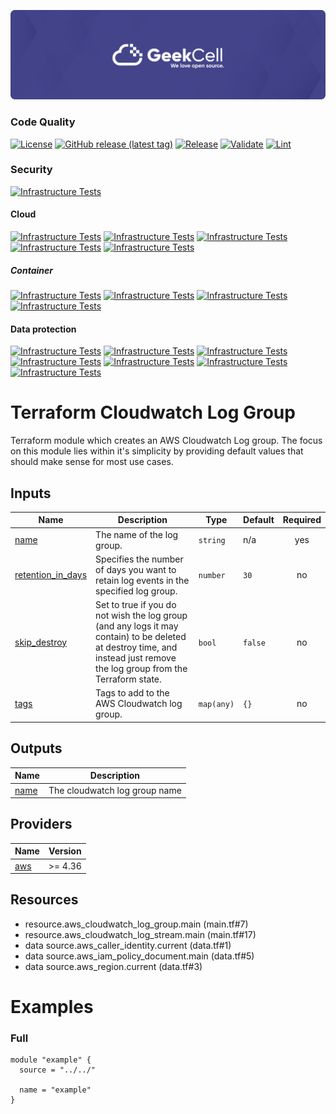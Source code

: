 <!-- BEGIN_TF_DOCS -->
[![Geek Cell GmbH](https://raw.githubusercontent.com/geekcell/.github/main/geekcell-github-banner.png)](https://www.geekcell.io/)

### Code Quality
[![License](https://img.shields.io/github/license/geekcell/terraform-aws-cloudwatch-log-group)](https://github.com/geekcell/terraform-aws-cloudwatch-log-group/blob/master/LICENSE)
[![GitHub release (latest tag)](https://img.shields.io/github/v/release/geekcell/terraform-aws-cloudwatch-log-group?logo=github&sort=semver)](https://github.com/geekcell/terraform-aws-cloudwatch-log-group/releases)
[![Release](https://github.com/geekcell/terraform-aws-cloudwatch-log-group/actions/workflows/release.yaml/badge.svg)](https://github.com/geekcell/terraform-aws-cloudwatch-log-group/actions/workflows/release.yaml)
[![Validate](https://github.com/geekcell/terraform-aws-cloudwatch-log-group/actions/workflows/validate.yaml/badge.svg)](https://github.com/geekcell/terraform-aws-cloudwatch-log-group/actions/workflows/validate.yaml)
[![Lint](https://github.com/geekcell/terraform-aws-cloudwatch-log-group/actions/workflows/linter.yaml/badge.svg)](https://github.com/geekcell/terraform-aws-cloudwatch-log-group/actions/workflows/linter.yaml)

### Security
[![Infrastructure Tests](https://www.bridgecrew.cloud/badges/github/geekcell/terraform-aws-cloudwatch-log-group/general)](https://www.bridgecrew.cloud/link/badge?vcs=github&fullRepo=geekcell%2Fterraform-aws-cloudwatch-log-group&benchmark=INFRASTRUCTURE+SECURITY)

#### Cloud
[![Infrastructure Tests](https://www.bridgecrew.cloud/badges/github/geekcell/terraform-aws-cloudwatch-log-group/cis_aws)](https://www.bridgecrew.cloud/link/badge?vcs=github&fullRepo=geekcell%2Fterraform-aws-cloudwatch-log-group&benchmark=CIS+AWS+V1.2)
[![Infrastructure Tests](https://www.bridgecrew.cloud/badges/github/geekcell/terraform-aws-cloudwatch-log-group/cis_aws_13)](https://www.bridgecrew.cloud/link/badge?vcs=github&fullRepo=geekcell%2Fterraform-aws-cloudwatch-log-group&benchmark=CIS+AWS+V1.3)
[![Infrastructure Tests](https://www.bridgecrew.cloud/badges/github/geekcell/terraform-aws-cloudwatch-log-group/cis_azure)](https://www.bridgecrew.cloud/link/badge?vcs=github&fullRepo=geekcell%2Fterraform-aws-cloudwatch-log-group&benchmark=CIS+AZURE+V1.1)
[![Infrastructure Tests](https://www.bridgecrew.cloud/badges/github/geekcell/terraform-aws-cloudwatch-log-group/cis_azure_13)](https://www.bridgecrew.cloud/link/badge?vcs=github&fullRepo=geekcell%2Fterraform-aws-cloudwatch-log-group&benchmark=CIS+AZURE+V1.3)
[![Infrastructure Tests](https://www.bridgecrew.cloud/badges/github/geekcell/terraform-aws-cloudwatch-log-group/cis_gcp)](https://www.bridgecrew.cloud/link/badge?vcs=github&fullRepo=geekcell%2Fterraform-aws-cloudwatch-log-group&benchmark=CIS+GCP+V1.1)

##### Container
[![Infrastructure Tests](https://www.bridgecrew.cloud/badges/github/geekcell/terraform-aws-cloudwatch-log-group/cis_kubernetes_16)](https://www.bridgecrew.cloud/link/badge?vcs=github&fullRepo=geekcell%2Fterraform-aws-cloudwatch-log-group&benchmark=CIS+KUBERNETES+V1.6)
[![Infrastructure Tests](https://www.bridgecrew.cloud/badges/github/geekcell/terraform-aws-cloudwatch-log-group/cis_eks_11)](https://www.bridgecrew.cloud/link/badge?vcs=github&fullRepo=geekcell%2Fterraform-aws-cloudwatch-log-group&benchmark=CIS+EKS+V1.1)
[![Infrastructure Tests](https://www.bridgecrew.cloud/badges/github/geekcell/terraform-aws-cloudwatch-log-group/cis_gke_11)](https://www.bridgecrew.cloud/link/badge?vcs=github&fullRepo=geekcell%2Fterraform-aws-cloudwatch-log-group&benchmark=CIS+GKE+V1.1)
[![Infrastructure Tests](https://www.bridgecrew.cloud/badges/github/geekcell/terraform-aws-cloudwatch-log-group/cis_kubernetes)](https://www.bridgecrew.cloud/link/badge?vcs=github&fullRepo=geekcell%2Fterraform-aws-cloudwatch-log-group&benchmark=CIS+KUBERNETES+V1.5)

#### Data protection
[![Infrastructure Tests](https://www.bridgecrew.cloud/badges/github/geekcell/terraform-aws-cloudwatch-log-group/soc2)](https://www.bridgecrew.cloud/link/badge?vcs=github&fullRepo=geekcell%2Fterraform-aws-cloudwatch-log-group&benchmark=SOC2)
[![Infrastructure Tests](https://www.bridgecrew.cloud/badges/github/geekcell/terraform-aws-cloudwatch-log-group/pci)](https://www.bridgecrew.cloud/link/badge?vcs=github&fullRepo=geekcell%2Fterraform-aws-cloudwatch-log-group&benchmark=PCI-DSS+V3.2)
[![Infrastructure Tests](https://www.bridgecrew.cloud/badges/github/geekcell/terraform-aws-cloudwatch-log-group/pci_dss_v321)](https://www.bridgecrew.cloud/link/badge?vcs=github&fullRepo=geekcell%2Fterraform-aws-cloudwatch-log-group&benchmark=PCI-DSS+V3.2.1)
[![Infrastructure Tests](https://www.bridgecrew.cloud/badges/github/geekcell/terraform-aws-cloudwatch-log-group/iso)](https://www.bridgecrew.cloud/link/badge?vcs=github&fullRepo=geekcell%2Fterraform-aws-cloudwatch-log-group&benchmark=ISO27001)
[![Infrastructure Tests](https://www.bridgecrew.cloud/badges/github/geekcell/terraform-aws-cloudwatch-log-group/nist)](https://www.bridgecrew.cloud/link/badge?vcs=github&fullRepo=geekcell%2Fterraform-aws-cloudwatch-log-group&benchmark=NIST-800-53)
[![Infrastructure Tests](https://www.bridgecrew.cloud/badges/github/geekcell/terraform-aws-cloudwatch-log-group/hipaa)](https://www.bridgecrew.cloud/link/badge?vcs=github&fullRepo=geekcell%2Fterraform-aws-cloudwatch-log-group&benchmark=HIPAA)
[![Infrastructure Tests](https://www.bridgecrew.cloud/badges/github/geekcell/terraform-aws-cloudwatch-log-group/fedramp_moderate)](https://www.bridgecrew.cloud/link/badge?vcs=github&fullRepo=geekcell%2Fterraform-aws-cloudwatch-log-group&benchmark=FEDRAMP+%28MODERATE%29)

# Terraform Cloudwatch Log Group

Terraform module which creates an AWS Cloudwatch Log group. The focus on this module lies within it's simplicity by
providing default values that should make sense for most use cases.

## Inputs

| Name | Description | Type | Default | Required |
|------|-------------|------|---------|:--------:|
| <a name="input_name"></a> [name](#input\_name) | The name of the log group. | `string` | n/a | yes |
| <a name="input_retention_in_days"></a> [retention\_in\_days](#input\_retention\_in\_days) | Specifies the number of days you want to retain log events in the specified log group. | `number` | `30` | no |
| <a name="input_skip_destroy"></a> [skip\_destroy](#input\_skip\_destroy) | Set to true if you do not wish the log group (and any logs it may contain) to be deleted at destroy time, and instead just remove the log group from the Terraform state. | `bool` | `false` | no |
| <a name="input_tags"></a> [tags](#input\_tags) | Tags to add to the AWS Cloudwatch log group. | `map(any)` | `{}` | no |

## Outputs

| Name | Description |
|------|-------------|
| <a name="output_name"></a> [name](#output\_name) | The cloudwatch log group name |

## Providers

| Name | Version |
|------|---------|
| <a name="provider_aws"></a> [aws](#provider\_aws) | >= 4.36 |

## Resources

- resource.aws_cloudwatch_log_group.main (main.tf#7)
- resource.aws_cloudwatch_log_stream.main (main.tf#17)
- data source.aws_caller_identity.current (data.tf#1)
- data source.aws_iam_policy_document.main (data.tf#5)
- data source.aws_region.current (data.tf#3)

# Examples
### Full
```hcl
module "example" {
  source = "../../"

  name = "example"
}
```
<!-- END_TF_DOCS -->
